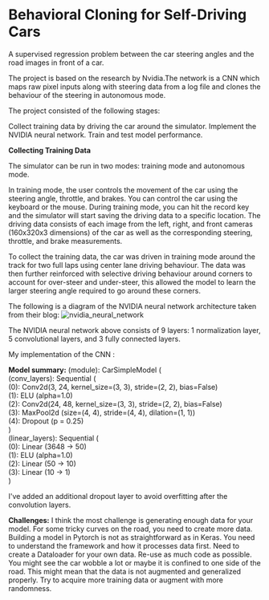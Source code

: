 # Behavioral Cloning for Self-Driving Cars
A supervised regression problem between the car steering angles and the road images in front of a car.

The project is based on the research by Nvidia.The network is a CNN which maps raw pixel inputs along with steering data from a log file and clones the behaviour of the steering in autonomous mode.

The project consisted of the following stages:

Collect training data by driving the car around the simulator.
Implement the NVIDIA neural network.
Train and test model performance.

**Collecting Training Data**

The simulator can be run in two modes: training mode and autonomous mode.

In training mode, the user controls the movement of the car using the steering angle, throttle, and brakes. You can control the car using the keyboard or the mouse. During training mode, you can hit the record key and the simulator will start saving the driving data to a specific location. The driving data consists of each image from the left, right, and front cameras (160x320x3 dimensions) of the car as well as the corresponding steering, throttle, and brake measurements.


To collect the training data, the car was driven in training mode around the track for two full laps using center lane driving behaviour. The data was then further reinforced with selective driving behaviour around corners to account for over-steer and under-steer, this allowed the model to learn the larger steering angle required to go around these corners.

The following is a diagram of the NVIDIA neural network architecture taken from their blog:
![nvidia_neural_network](https://user-images.githubusercontent.com/10712535/84471091-a5f7d600-ac52-11ea-9760-d94653229134.png)


The NVIDIA neural network above consists of 9 layers: 1 normalization layer, 5 convolutional layers, and 3 fully connected layers.

My implementation of the CNN :

**Model summary:**
 (module): CarSimpleModel (</br>
    (conv_layers): Sequential (</br>
      (0): Conv2d(3, 24, kernel_size=(3, 3), stride=(2, 2), bias=False)</br>
      (1): ELU (alpha=1.0)</br>
      (2): Conv2d(24, 48, kernel_size=(3, 3), stride=(2, 2), bias=False)</br>
      (3): MaxPool2d (size=(4, 4), stride=(4, 4), dilation=(1, 1))</br>
      (4): Dropout (p = 0.25)</br>
    )</br>
    (linear_layers): Sequential (</br>
      (0): Linear (3648 -> 50)</br>
      (1): ELU (alpha=1.0)</br>
      (2): Linear (50 -> 10)</br>
      (3): Linear (10 -> 1)</br>
    )</br>
 
I've added an additional dropout layer to avoid overfitting after the convolution layers.</br>


**Challenges:**
I think the most challenge is generating enough data for your model. For some tricky curves on the road, you need to create more data.
Building a model in Pytorch is not as straightforward as in Keras. You need to understand the framework and how it processes data first.
Need to create a Dataloader for your own data.
Re-use as much code as possible.
You might see the car wobble a lot or maybe it is confined to one side of the road. This might mean that the data is not augmented and generalized properly. Try to acquire more training data or augment with more randomness.


